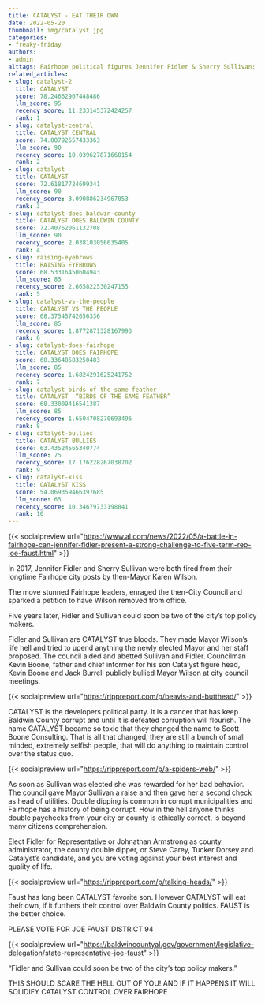 ```yaml
---
title: CATALYST - EAT THEIR OWN
date: 2022-05-20
thumbnail: img/catalyst.jpg
categories:
- freaky-friday
authors:
- admin
alttags: Fairhope political figures Jennifer Fidler & Sherry Sullivan; a fork and knife crossed out with catalyst in red
related_articles:
- slug: catalyst-2
  title: CATALYST
  score: 78.24662907448486
  llm_score: 95
  recency_score: 11.233145372424257
  rank: 1
- slug: catalyst-central
  title: CATALYST CENTRAL
  score: 74.00792557433363
  llm_score: 90
  recency_score: 10.039627871668154
  rank: 2
- slug: catalyst
  title: CATALYST
  score: 72.61817724699341
  llm_score: 90
  recency_score: 3.090886234967053
  rank: 3
- slug: catalyst-does-baldwin-county
  title: CATALYST DOES BALDWIN COUNTY
  score: 72.40762061132708
  llm_score: 90
  recency_score: 2.038103056635405
  rank: 4
- slug: raising-eyebrows
  title: RAISING EYEBROWS
  score: 68.53316450604943
  llm_score: 85
  recency_score: 2.665822530247155
  rank: 5
- slug: catalyst-vs-the-people
  title: CATALYST VS THE PEOPLE
  score: 68.37545742656336
  llm_score: 85
  recency_score: 1.8772871328167993
  rank: 6
- slug: catalyst-does-fairhope
  title: CATALYST DOES FAIRHOPE
  score: 68.33648583250483
  llm_score: 85
  recency_score: 1.6824291625241752
  rank: 7
- slug: catalyst-birds-of-the-same-feather
  title: CATALYST  “BIRDS OF THE SAME FEATHER”
  score: 68.33009416541387
  llm_score: 85
  recency_score: 1.6504708270693496
  rank: 8
- slug: catalyst-bullies
  title: CATALYST BULLIES
  score: 63.43524565340774
  llm_score: 75
  recency_score: 17.176228267038702
  rank: 9
- slug: catalyst-kiss
  title: CATALYST KISS
  score: 54.069359466397685
  llm_score: 65
  recency_score: 10.34679733198841
  rank: 10
---
```

{{< socialpreview url="https://www.al.com/news/2022/05/a-battle-in-fairhope-can-jennifer-fidler-present-a-strong-challenge-to-five-term-rep-joe-faust.html" >}}

In 2017, Jennifer Fidler and Sherry Sullivan were both fired from their longtime Fairhope city posts by then-Mayor Karen Wilson.

The move stunned Fairhope leaders, enraged the then-City Council and sparked a petition to have Wilson removed from office.

Five years later, Fidler and Sullivan could soon be two of the city’s top policy makers.

Fidler and Sullivan are CATALYST true bloods. They made Mayor Wilson’s life hell and tried to upend anything the newly elected Mayor and her staff proposed. The council aided and abetted Sullivan and Fidler. Councilman Kevin Boone, father and chief informer for his son Catalyst figure head, Kevin Boone and Jack Burrell publicly bullied Mayor Wilson at city council meetings.

{{< socialpreview url="https://rippreport.com/p/beavis-and-butthead/" >}}

CATALYST is the developers political party. It is a cancer that has keep Baldwin County corrupt and until it is defeated corruption will flourish. The name CATALYST became so toxic that they changed the name to Scott Boone Consulting. That is all that changed, they are still a bunch of small minded, extremely selfish people, that will do anything to maintain control over the status quo.

{{< socialpreview url="https://rippreport.com/p/a-spiders-web/" >}}

As soon as Sullivan was elected she was rewarded for her bad behavior. The council gave Mayor Sullivan a raise and then gave her a second check as head of utilities. Double dipping is common in corrupt municipalities and Fairhope has a history of being corrupt. How in the hell anyone thinks double paychecks from your city or county is ethically correct, is beyond many citizens comprehension.

Elect Fidler for Representative or Johnathan Armstrong as county administrator, the county double dipper, or Steve Carey, Tucker Dorsey and Catalyst’s candidate, and you are voting against your best interest and quality of life.

{{< socialpreview url="https://rippreport.com/p/talking-heads/" >}}

Faust has long been CATALYST favorite son. However CATALYST will eat their own, if it furthers their control over Baldwin County politics. FAUST is the better choice.

PLEASE VOTE FOR JOE FAUST DISTRICT 94

{{< socialpreview url="https://baldwincountyal.gov/government/legislative-delegation/state-representative-joe-faust" >}}

“Fidler and Sullivan could soon be two of the city’s top policy makers.”

THIS SHOULD SCARE THE HELL OUT OF YOU! AND IF IT HAPPENS IT WILL SOLIDIFY CATALYST CONTROL OVER FAIRHOPE
